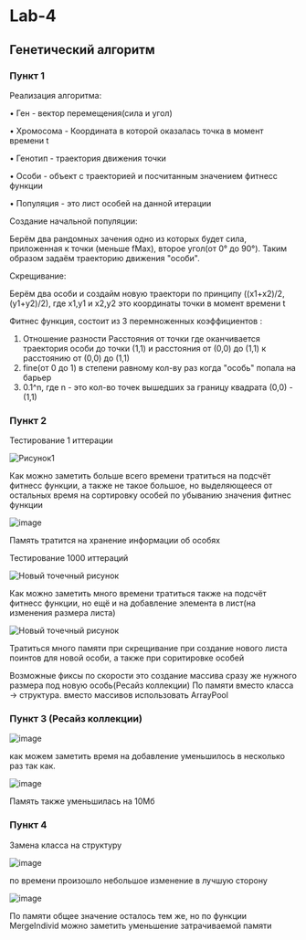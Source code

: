 # Lab-4
## Генетический алгоритм
### Пункт 1
Реализация алгоритма:

•	Ген - вектор перемещения(сила и угол)

•	Хромосома - Координата в которой оказалась точка в момент времени t

•	Генотип - траектория движения точки

•	Особи - объект с траекторией и посчитанным значением фитнесс функции

•	Популяция - это лист особей на данной итерации

Создание начальной популяции:

Берём два рандомных зачения одно из которых будет сила, приложенная к точки (меньше fMax), второе угол(от 0° до 90°). Таким образом задаём траекторию движения "особи".

Скрещивание:

Берём два особи и создайм новую траектори по принципу ((x1+x2)/2, (y1+y2)/2), где x1,y1 и x2,y2 это координаты точки в момент времени t

Фитнес функция, состоит из 3 перемноженных коэффициентов :

1) Отношение разности Расстояния от точки где оканчивается траектория особи до точки (1,1) и расстояния от (0,0) до (1,1) к расстоянию от (0,0) до (1,1)
2) fine(от 0 до 1) в степени равному кол-ву раз когда "особь" попала на барьер
3) 0.1^n, где n - это кол-во точек вышедших за границу квадрата (0,0) - (1,1)

### Пункт 2

Тестирование 1 иттерации

![Рисунок1](https://user-images.githubusercontent.com/54327287/169373928-d1adbd7d-c8c8-4088-9b70-4800389578cf.png)

Как можно заметить больше всего времени тратиться на подсчёт фитнесс функции, а также не такое большое, но выделяющееся от остальных время на сортировку особей по убыванию значения фитнес функции

![image](https://user-images.githubusercontent.com/54327287/169374639-b2dc981e-079a-4c83-88cd-998ca159b2de.png)

Память тратится на хранение информации об особях

Тестирование 1000 иттераций

![Новый точечный рисунок](https://user-images.githubusercontent.com/54327287/169376121-9212516f-d783-4a8a-957e-696a305f6146.jpg)

Как можно заметить много времени тратиться также на подсчёт фитнесс функции, но ещё и на добавление элемента в лист(на изменения размера листа)

![Новый точечный рисунок](https://user-images.githubusercontent.com/54327287/169376897-2439a885-4de7-4db1-b686-50bdc7ff6ffc.jpg)

Тратиться много памяти при скрещивание при создание нового листа поинтов для новой особи, а также при соритировке особей

Возможные фиксы по скорости это создание массива сразу же нужного размера под новую особь(Ресайз коллекции)
По памяти вместо класса -> структура. вместо массивов использовать ArrayPool

### Пункт 3 (Ресайз коллекции)

![image](https://user-images.githubusercontent.com/54327287/169385001-46943463-f458-4e0f-934d-9bed99a9cb93.png)

как можем заметить время на добавление уменьшилось в несколько раз так как.

![image](https://user-images.githubusercontent.com/54327287/169385370-0060783f-03c5-419d-87ea-a3dfe8996dd0.png)

Память также уменьшилась на 10Мб

### Пункт 4 

Замена класса на структуру

![image](https://user-images.githubusercontent.com/54327287/169386920-84024728-2a19-4c02-a463-0f58b48ab68d.png)

по времени произошло небольшое изменение в лучшую сторону

![image](https://user-images.githubusercontent.com/54327287/169387422-62fb8db3-4e33-4f11-983c-495918516a75.png)

По памяти общее значение осталось тем же, но по функции MergeIndivid можно заметить уменьшение затрачиваемой памяти

